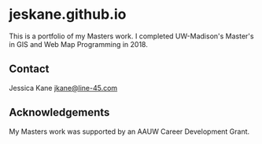 # jeskane.github.io

This is a portfolio of my Masters work. I completed UW-Madison's Master's in GIS and Web Map Programming in 2018.

## Contact
Jessica Kane
jkane@line-45.com

## Acknowledgements
My Masters work was supported by an AAUW Career Development Grant.